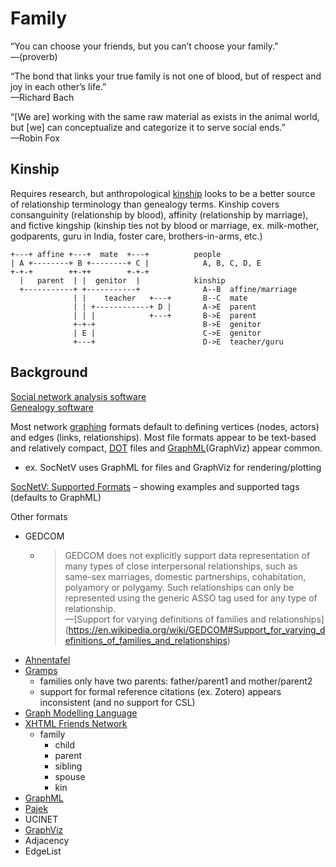 # Family

“You can choose your friends, but you can’t choose your family.”  
—(proverb)

“The bond that links your true family is not one of blood, but of respect and joy in each other’s life.”  
—Richard Bach

“[We are] working with the same raw material as exists in the animal world, but [we] can conceptualize and categorize it to serve social ends.”  
—Robin Fox

## Kinship

Requires research, but anthropological [kinship](https://en.wikipedia.org/wiki/Kinship) looks to be a better source of relationship terminology than genealogy terms. Kinship covers consanguinity (relationship by blood), affinity (relationship by marriage), and fictive kingship (kinship ties not by blood or marriage, ex. milk-mother, godparents, guru in India, foster care, brothers-in-arms, etc.)

```
+---+ affine +---+  mate  +---+          people
| A +--------+ B +--------+ C |            A, B, C, D, E
+-+-+        ++-++        +-+-+
  |   parent  | |  genitor  |            kinship
  +-----------+ +-----------+              A--B  affine/marriage
              | |    teacher   +---+       B--C  mate
              | | +------------+ D |       A->E  parent
              | | |            +---+       B->E  parent
              +-+-+                        B->E  genitor
              | E |                        C->E  genitor
              +---+                        D->E  teacher/guru
```

## Background

[Social network analysis software](https://en.wikipedia.org/wiki/Social_network_analysis_software)  
[Genealogy software](https://en.wikipedia.org/wiki/Genealogy_software)

Most network [graphing](https://en.wikipedia.org/wiki/Graph_(discrete_mathematics)) formats default to defining vertices (nodes, actors) and edges (links, relationships). Most file formats appear to be text-based and relatively compact, [DOT](https://en.wikipedia.org/wiki/DOT_(graph_description_language)) files and [GraphML](https://en.wikipedia.org/wiki/GraphML)(GraphViz) appear common.
* ex. SocNetV uses GraphML for files and GraphViz for rendering/plotting

[SocNetV: Supported Formats](https://socnetv.org/docs/formats.html) – showing examples and supported tags (defaults to GraphML)

Other formats
* GEDCOM
  * > GEDCOM does not explicitly support data representation of many types of close interpersonal relationships,
    > such as same-sex marriages, domestic partnerships, cohabitation, polyamory or polygamy. Such relationships
    > can only be represented using the generic ASSO tag used for any type of relationship.  
    —[Support for varying definitions of families and relationships]
    (https://en.wikipedia.org/wiki/GEDCOM#Support_for_varying_definitions_of_families_and_relationships)
* [Ahnentafel](https://en.wikipedia.org/wiki/Ahnentafel)
* [Gramps](https://en.wikipedia.org/wiki/Gramps)
  * families only have two parents: father/parent1 and mother/parent2
  * support for formal reference citations (ex. Zotero) appears inconsistent (and no support for CSL)
* [Graph Modelling Language](https://en.wikipedia.org/wiki/Graph_Modelling_Language)
* [XHTML Friends Network](https://en.wikipedia.org/wiki/XHTML_Friends_Network)
  * family
    * child
    * parent
    * sibling
    * spouse
    * kin
* [GraphML](https://en.wikipedia.org/wiki/GraphML)
* [Pajek](https://en.wikipedia.org/wiki/Vladimir_Batagelj)
* UCINET
* [GraphViz](https://en.wikipedia.org/wiki/Graphviz)
* Adjacency
* EdgeList
